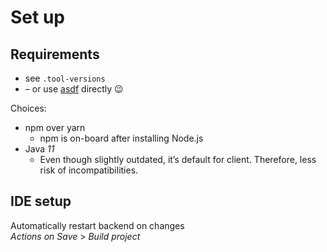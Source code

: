 # Set up

## Requirements
* see `.tool-versions`
* – or use [asdf](https://asdf-vm.com/) directly 😉

Choices:
* npm over yarn 
  * npm is on-board after installing Node.js
* Java _11_
  * Even though slightly outdated, it’s default for client. Therefore, less risk of incompatibilities.

## IDE setup

Automatically restart backend on changes  
_Actions on Save_ > _Build project_
